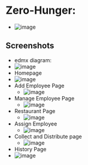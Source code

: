 # Zero-Hunger:
- ![image](https://github.com/akashasmaul/Zero-Hunger-asp.Net/assets/98410077/1832d24c-0680-4b87-8924-19556c8a1f09)

## Screenshots
- edmx diagram:
 - ![image](https://github.com/akashasmaul/Zero-Hunger-asp.Net/assets/98410077/3b2d5e88-a559-4738-82df-24a3839bb271)
- Homepage
 - ![image](https://github.com/akashasmaul/Zero-Hunger-asp.Net/assets/98410077/6169563a-e2fb-4dd8-82b3-618eb860d404)
- Add Employee Page
  - ![image](https://github.com/akashasmaul/Zero-Hunger-asp.Net/assets/98410077/d427e4b4-99d7-4305-b6ae-38c6e7d0ec3a)
- Manage Employee Page
  - ![image](https://github.com/akashasmaul/Zero-Hunger-asp.Net/assets/98410077/524a56d0-2a2d-417b-8623-fec06c20b72f)
- Restaurant Page
  - ![image](https://github.com/akashasmaul/Zero-Hunger-asp.Net/assets/98410077/38f5e201-a2b1-43b4-aa7e-6cc0fa2f9c99)
- Assign Employee
  - ![image](https://github.com/akashasmaul/Zero-Hunger-asp.Net/assets/98410077/f50267c8-7577-4a6c-8c0a-7e06d79a5cba)
- Collect and Distribute page
  - ![image](https://github.com/akashasmaul/Zero-Hunger-asp.Net/assets/98410077/c0aa92a1-3fa4-4be6-95d2-2748a90c9338)
- History Page
 - ![image](https://github.com/akashasmaul/Zero-Hunger-asp.Net/assets/98410077/059c80e9-e093-4e0c-af3b-4df6f425ad03)





